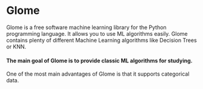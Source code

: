 # Glome

Glome is a free software machine learning library for the Python programming language. It allows you to use ML algorithms easily. Glome contains plenty of different Machine Learning algorithms like Decision Trees or KNN.
 
 #### The main goal of Glome is to provide classic ML algorithms for studying.
 
 One of the most main advantages of Glome is that it supports categorical data.
